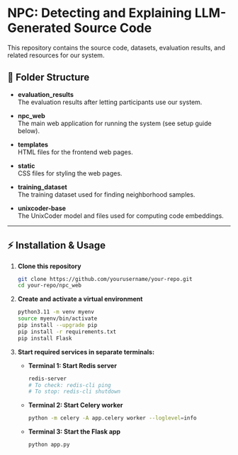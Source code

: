 # NPC: Detecting and Explaining LLM-Generated Source Code

This repository contains the source code, datasets, evaluation results, and related resources for our system.

## 📁 Folder Structure

- **evaluation_results**  
  The evaluation results after letting participants use our system.

- **npc_web**  
  The main web application for running the system (see setup guide below).

- **templates**  
  HTML files for the frontend web pages.

- **static**  
  CSS files for styling the web pages.

- **training_dataset**  
  The training dataset used for finding neighborhood samples.

- **unixcoder-base**  
  The UnixCoder model and files used for computing code embeddings.

---

## ⚡ Installation & Usage

1. **Clone this repository**
    ```bash
    git clone https://github.com/yourusername/your-repo.git
    cd your-repo/npc_web
    ```

2. **Create and activate a virtual environment**
    ```bash
    python3.11 -m venv myenv
    source myenv/bin/activate
    pip install --upgrade pip
    pip install -r requirements.txt
    pip install Flask
    ```

3. **Start required services in separate terminals:**

    - **Terminal 1: Start Redis server**
        ```bash
        redis-server
        # To check: redis-cli ping
        # To stop: redis-cli shutdown
        ```
    - **Terminal 2: Start Celery worker**
        ```bash
        python -m celery -A app.celery worker --loglevel=info
        ```
    - **Terminal 3: Start the Flask app**
        ```bash
        python app.py
        ```

